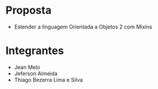 # Proposta

* Estender a linguagem Orientada a Objetos 2 com Mixins

# Integrantes

* Jean Melo
* Jeferson Almeida
* Thiago Bezerra Lima e Silva
